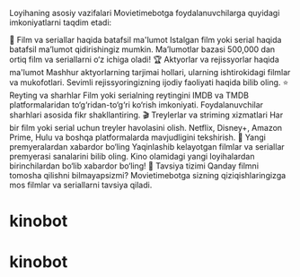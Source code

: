 Loyihaning asosiy vazifalari
Movietimebotga foydalanuvchilarga quyidagi imkoniyatlarni taqdim etadi:

🎥 Film va seriallar haqida batafsil ma'lumot
Istalgan film yoki serial haqida batafsil ma’lumot qidirishingiz mumkin.
Ma’lumotlar bazasi 500,000 dan ortiq film va seriallarni o‘z ichiga oladi!
🏆 Aktyorlar va rejissyorlar haqida ma'lumot
Mashhur aktyorlarning tarjimai hollari, ularning ishtirokidagi filmlar va mukofotlari.
Sevimli rejissyoringizning ijodiy faoliyati haqida bilib oling.
⭐️ Reyting va sharhlar
Film yoki serialning reytingini IMDB va TMDB platformalaridan to‘g‘ridan-to‘g‘ri ko‘rish imkoniyati.
Foydalanuvchilar sharhlari asosida fikr shakllantiring.
🎬 Treylerlar va striming xizmatlari
Har bir film yoki serial uchun treyler havolasini olish.
Netflix, Disney+, Amazon Prime, Hulu va boshqa platformalarda mavjudligini tekshirish.
📅 Yangi premyeralardan xabardor bo‘ling
Yaqinlashib kelayotgan filmlar va seriallar premyerasi sanalarini bilib oling.
Kino olamidagi yangi loyihalardan birinchilardan bo‘lib xabardor bo‘ling!
🧩 Tavsiya tizimi
Qanday filmni tomosha qilishni bilmayapsizmi? Movietimebotga sizning qiziqishlaringizga mos filmlar va seriallarni tavsiya qiladi.
# kinobot
# kinobot
